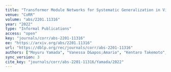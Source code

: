 ```yaml
---
title: "Transformer Module Networks for Systematic Generalization in Visual Question Answering."
venue: "CoRR"
volume: "abs/2201.11316"
year: "2022"
type: "Informal Publications"
access: "open"
key: "journals/corr/abs-2201-11316"
ee: "https://arxiv.org/abs/2201.11316"
url: "https://dblp.org/rec/journals/corr/abs-2201-11316"
authors: ["Moyuru Yamada", "Vanessa D&apos;Amario", "Kentaro Takemoto", "Xavier Boix", "Tomotake Sasaki"]
sync_version: 3
cite_key: "journals/corr/abs-2201-11316/Yamada/2022"
---
```

